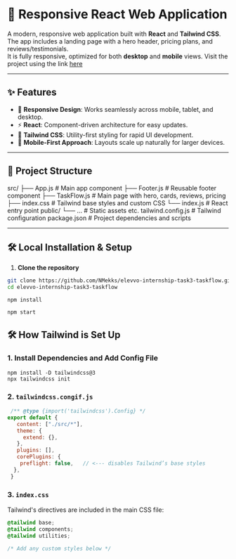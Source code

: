 # 🚀 Responsive React Web Application

A modern, responsive web application built with **React** and **Tailwind CSS**.  
The app includes a landing page with a hero header, pricing plans, and reviews/testimonials.  
It is fully responsive, optimized for both **desktop** and **mobile** views.
Visit the project using the link [here](https://nmekks.github.io/elevvo-internship-task3-taskflow/)

---

## ✨ Features

- 🎨 **Responsive Design**: Works seamlessly across mobile, tablet, and desktop.
- ⚡ **React**: Component-driven architecture for easy updates.
- 💅 **Tailwind CSS**: Utility-first styling for rapid UI development.
- 📱 **Mobile-First Approach**: Layouts scale up naturally for larger devices.

---

## 📂 Project Structure

src/
├── App.js # Main app component
├── Footer.js # Reusable footer component
├── TaskFlow.js # Main page with hero, cards, reviews, pricing
├── index.css # Tailwind base styles and custom CSS
└── index.js # React entry point
public/
└── ... # Static assets etc.
tailwind.config.js # Tailwind configuration
package.json # Project dependencies and scripts

---

## 🛠️ Local Installation & Setup

1. **Clone the repository**

```bash
git clone https://github.com/NMekks/elevvo-internship-task3-taskflow.git
cd elevvo-internship-task3-taskflow
```
```
npm install
```
```
npm start
```


## 🛠 How Tailwind is Set Up
### 1. Install Dependencies and Add Config File
```
npm install -D tailwindcss@3
npx tailwindcss init
```

### 2. `tailwindcss.congif.js`
```javascript
 /** @type {import('tailwindcss').Config} */
export default {
   content: ["./src/*"],
   theme: {
     extend: {},
   },
   plugins: [],
   corePlugins: {
    preflight: false,   // <--- disables Tailwind’s base styles
  },
 }
```

### 3. `index.css`

Tailwind's directives are included in the main CSS file:

```css
@tailwind base;
@tailwind components;
@tailwind utilities;

/* Add any custom styles below */
```




